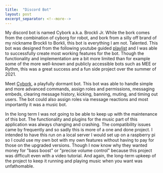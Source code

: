 ```yaml
---
title:  "Discord Bot"
layout: post
excerpt_separator: <!--more-->
---
```


My discord bot is named Cybork a.k.a. Brockli Jr. While the bork comes from the combination of cyborg for robot, and bork from a silly off brand of my nickname Brockli to Borkli, this bot is everything I am not. Talented. This bot was designed from the following youtube guided [playlist](https://www.youtube.com/playlist?list=PLbbLC0BLaGjpyzN1rg-gK4dUqbn8eJQq4) and I was able to successfully create most working features for the bot. Though the functionality and implementation are a bit more limited than for example some of the more well-known and publicly accessible bots such as MEE or Rythm, this was a great success and a fun side project over the summer of 2021.

<!--more-->

Meet [Cybork](/assets/images/Cybork.png), a playfully dormant bot. This bot was able to handle simple and more advanced commands, assign roles and permissions, messaging embeds, clearing message history, kicking, banning, muting, and timing out users. The bot could also assign roles via message reactions and most importantly it was a music bot.

In the long term I was not going to be able to keep up with the maintenance of this bot. The functionality and plugins for the music part of this application was always changing and crashing. The compatibility issues came by frequently and so sadly this is more of a one and done project. I intended to have this run on a local server I would set up on a raspberry pi so I could use my own bot with my own features without having to pay for those on the upgraded versions. Though I now know why they wanted money for "bass boost" or "precise volume control" because this project was difficult even with a video tutorial. And again, the long-term upkeep of the project to keep it running and playing music when you want was unfathomable.
